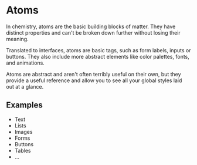 # Atoms
In chemistry, atoms are the basic building blocks of matter. They have distinct properties and can't be broken down further without losing their meaning.

Translated to interfaces, atoms are basic tags, such as form labels, inputs or buttons. They also include more abstract elements like color palettes, fonts, and animations.

Atoms are abstract and aren't often terribly useful on their own, but they provide a useful reference and allow you to see all your global styles laid out at a glance.

## Examples
* Text
* Lists
* Images
* Forms
* Buttons
* Tables
* ...